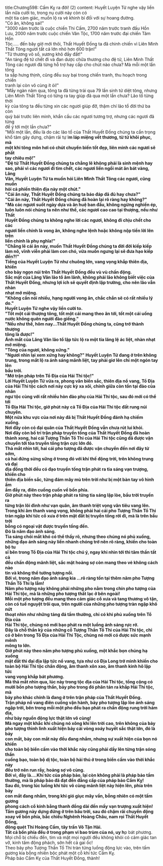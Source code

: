 title:Chương598: Cấm Kỵ ra đời! (2)
content:
Huyết Luyện Tử nghe vậy liền lần nữa cười to, trong nụ cười này còn có<br>một tia cảm giác, muốn lộ ra vẻ khinh bỉ đối với sự hoang đường.<br>"Có ân, không sai!"<br>"3000 năm trước là cuộc chiến Thi Cấm, 2700 năm trước tranh đấu Hồn<br>Lưu, 2000 năm trước cuộc chiến Vân Tộc, 1700 năm trước đại chiến Tâm Hồn<br>Tộc….. đến bây giờ mới thôi, Thất Huyết Đồng ta đã chinh chiến vì Liên Minh<br>Thất Tông ngươi tất cả lớn nhỏ hơn 600 trận!"<br>"Tử thương vô số, xương khô đầy đất!"<br>"An táng đệ tử chết đi và đan dược chữa thương cho đệ tử, Liên Minh Thất<br>Tông các ngươi đã từng hỗ trợ hay cấp cho chút nào chưa? Mà mỗi một lần tông<br>ta sắp hưng thịnh, cũng đều suy bại trong chiến tranh, thu hoạch trong chiến<br>tranh lại còn vô cùng ít ỏi!"<br>"Mấy ngàn năm qua, tông ta đã từng trải qua 79 lần sinh tử diệt tông, nhưng<br>Liên Minh Thất Tông có từng ra tay giúp đã qua một lần chưa? Lão tổ từng thời<br>kỳ của tông ta đều từng xin các ngươi giúp đỡ, thậm chí lão tổ đời thứ ba còn<br>quỳ bái trước liên minh, khẩn cầu các ngươi tương trợ, nhưng các ngươi đã từng<br>để ý tới một lần chưa?"<br>"Mỗi một lần, đều là do các lão tổ của Thất Huyết Đồng chúng ta cẩn trọng<br>khổ tâm gây dựng, chậm rãi tự l**m láp miệng vết thương, từ từ khôi phục, mà<br>một khi tông môn hơi có chút chuyển biến tốt đẹp, liên minh các ngươi sẽ phất<br>tay chiêu mộ!"<br>"Đệ tử Thất Huyết Đồng chúng ta chẳng lẽ không phải là sinh mệnh hay<br>sao, phải vì các ngươi đi tìm chết, các ngươi liền ngồi mát ăn bát vàng, Lăng<br>Vân, Huyết Luyện Tử ta muốn hỏi Liên Minh Thất Tông các ngươi, cũng muốn<br>hỏi cả phiến thiên địa này một chút."<br>"Cái ân này, Thất Huyết Đồng chúng ta báo đáp đã đủ hay chưa?"<br>"Cái ân này, Thất Huyết Đồng chúng đã hoàn lại rõ ràng hay không?"<br>"Mà các ngươi suốt ngày dựa và ân huệ ban đầu, không ngừng nghiền ép,<br>luôn luôn nói chúng ta nên như thế, các ngươi cao cao tại thượng, nếu như Thất<br>Huyết Đồng chúng ta không nghe lời các ngươi, không đi chịu chết cho các<br>ngươi liền chính là vong ân, không nghe lệnh hoặc không nộp tiền lời lên trên<br>liền chính là phụ nghĩa!"<br>"Chẳng lẽ cái ân này, muốn Thất Huyết Đồng chúng ta đời đời kiếp kiếp<br>làm nô, vĩnh viễn phải làm con chó, vừa muốn ngưng lại sẽ đưa hạo kiếp đến?!"<br>Tiếng của Huyết Luyện Tử như chuông lớn, vang vọng khắp thiên địa, khiến<br>cho bảy ngọn núi trên Thất Huyết Đồng đều vù vù chấn động.<br>Sắc mặt của Lăng Vân lão tổ âm lãnh, không phải lão không biết việc của<br>Thất Huyết Đồng, nhưng lợi ích sẽ quyết định lập trường, cho nên lão vẫn nhàn<br>nhạt mở miệng.<br>"Không cần nói nhiều, hạng người vong ân, chắc chắn sẽ có rất nhiều lý do."<br>Huyết Luyện Tử nghe vậy liền cười to.<br>"Tốt một cái thượng tông, tốt một cái mang theo ân tới, tốt một cái uống<br>nước không quên người đào giếng."<br>"Nếu như thế, hôm nay...Thất Huyết Đồng chúng ta, cũng trở thành thượng<br>tông là được!"<br>Ánh mắt của Lăng Vân lão tổ lập tức lộ ra một tia lăng lệ ác liệt, nhàn nhạt<br>mở miệng.<br>"Tông của ngươi, không xứng."<br>"Ngươi nhìn lại xem xứng hay không?" Huyết Luyện Tử đang ở trên không<br>trung, trong mắt lộ ra ánh sáng mãnh liệt, tay phải giơ lên chỉ một ngón tay lên<br>bầu trời.<br>"Mở trận pháp trên Tổ Địa của Hải Thi tộc!"<br>Lời Huyết Luyện Tử vừa ra, phong vân biến sắc, thiên địa nổ vang, Tổ Địa<br>của Hải Thi tộc cách nơi này cực kỳ xa xôi, chính giữa còn tồn tại đảo của nhân<br>ngư tộc cùng với rất nhiều hòn đảo phụ của Hải Thi tộc, sau đó mới có thể tới<br>Tổ Địa Hải Thi tộc, giờ phút này cả Tổ Địa của Hải Thi tộc đất rung núi<br>chuyển.<br>Một nửa khu vực của nơi này đã bị Thất Huyết Đồng đánh hạ chiếm xuống.<br>Nơi đây còn có đại quân của Thất Huyết Đồng vẫn chưa rút lui khỏi.<br>Nơi đây còn bố trí trận pháp truyền tống của Thất Huyết Đồng đã hoàn<br>thành xong, hai cái Tượng Thần Tổ Thi của Hải Thi tộc cũng đã được vận<br>chuyển tới tòa truyền tống trận cực lớn đó.<br>Thả mắt nhìn tới, hai cái pho tượng đã được vận chuyển đến nơi đây từ sớm,<br>cả hai đứng sừng sững ở trong đó với khí thế động trời, trên không trung và đại<br>địa đồng thời đều có đạo truyền tống trận phát ra tia sáng vạn trượng, khiến cho<br>thiên địa biến sắc, từng đám mây mù trên trời như bị một bàn tay vô hình ầm<br>ầm đẩy ra, điên cuồng cuốn về bốn phía.<br>Giờ phút này theo trận pháp phát ra từng tia sáng lập lòe, bầu trời truyền ra<br>từng trận lôi đình như vạn quân, âm thanh triệt vọng vân tiêu vang lên.<br>Trong khi âm thanh vang vọng, không phải hai cái pho Tượng Thần Tổ Thi<br>tràn ngập khí tức cổ xưa ở trên mặt đất bị truyền tống rời đi, mà là trên bầu trời<br>bỗng có ngoại vật được truyền tống đến.<br>Đó là năm đạo ánh sáng.<br>Tia sáng chói mắt khó có thể thấy rõ, nhưng theo chúng nó phủ xuống,<br>những đạo ánh sáng này liền nhanh chóng trở nên rõ ràng, khiến cho toàn bộ tu<br>sĩ bên trong Tổ Địa của Hải Thi tộc chú ý, ngay khi nhìn tới thì tâm thần tất cả<br>đều chấn động mãnh liệt, sắc mặt hoảng sợ còn mang theo vẻ không cách nào<br>tin và không thể tưởng tượng nổi.<br>Bởi vì, trong năm đạo ánh sáng kia …rõ ràng tồn tại thêm năm pho Tượng<br>Thần Tổ Thi lạ lẫm!<br>Năm pho tượng này không phải những pho nằm trong chín pho tượng của<br>Hải Thi tộc, mà là những pho tượng thất lạc ở bên ngoài!<br>Mỗi một pho tượng đều mang theo cảm giác cổ xưa và tang thương vô tận,<br>còn có tuế nguyệt trôi qua, trên người của những pho tượng tràn ngập khô nứt<br>thoạt nhìn như những tảng đá tầm thường, chỉ có khi phủ xuống trên Tổ Địa của<br>Hải Thi tộc, chúng nó mới bạo phát ra một luồng ánh sáng rực rỡ.<br>Đây là chỗ thần kỳ của những cỗ Tượng Thần Tổ Thi của Hải Thi tộc, chỉ<br>có ở bên trong Tổ Địa của Hải Thi Tộc, chúng nó mới có được sức mạnh mênh<br>mông to lớn.<br>Giờ phút này theo năm pho tượng phủ xuống, một khắc bọn chúng hạ xuống<br>mặt đất thì đại địa lập tức nổ vang, tựa như có Địa Long trở mình khiến cho<br>toàn bộ Hải Thi tộc chấn động, âm thanh xôn xao, âm thanh kinh hô lập tức<br>vang vọng khắp bát phương.<br>Mà thả mắt nhìn qua, lúc này trong tộc địa của Hải Thi tộc, tổng cộng có<br>mười bốn pho tượng thần, bảy pho trong đó phân tán ra khắp Hải Thi tộc, mà<br>bảy pho khác chính là đang ở trên trận pháp của Thất Huyết Đồng.<br>Trận pháp nổ vang điên cuồng vận hành, bảy pho tượng lập lòe ánh sáng<br>ngập trời, bên trong mỗi một pho đều bạo phát ra chấn động rung trời hám địa,<br>như bảy nguồn động lực thật lớn vô cùng!<br>Mà ngay một khắc khi chúng nó xông khí lên trời cao, trên không của bảy<br>pho tượng thình lình xuất hiện bảy cái vòng xoáy huyết sắc thật lớn, đó là bảy<br>con mắt, bảy con mắt này đều đang nhắm, nhưng sự xuất hiện của bọn nó khiến<br>cho toàn bộ biển cấm vào thời khắc này cũng phải dấy lên từng trận sóng thần<br>cuồng bạo, toàn bộ dị tộc, toàn bộ hải thú ở trong biển cấm vào thời khắc này<br>đều trở nên run rẩy, hoảng sợ vô cùng.<br>Bởi vì, đây là....Khí tức của pháp bảo, lại còn không phải là pháp bảo tầm<br>thường, mà là pháp bảo đã đạt đến đẳng cấp của pháp bảo Cấm Kỵ!<br>Sau đó, trong lúc luồng khí tức vô cùng mãnh liệt này hiện lên, phía trên bảy<br>con mắt đang nhắm, trong khi gió giục mây vần, bỗng nhiên có một tấm gương<br>phong cách cổ kính bằng thanh đồng dài đến mấy vạn trượng xuất hiện!<br>Tấm gương này dựng đứng ở trên bầu trời, sau đó chậm rãi chuyển động<br>xoay về bốn phía, bắc chiếu Nghênh Hoàng Châu, nam rọi Thất Huyết Đồng,<br>đông quét Thi Hoàng Cấm, tây trấn Vô Tận Hải.<br>Tất cả bốn phía đều ở trong phạm vi bao trùm của nó, uy h**p bát phương.<br>Mọi chỗ bị chiếu đến, tim và mật mọi người đều không khỏi có cảm giác tan<br>vỡ, kinh tâm động phách, sởn hết cả gai ốc!<br>Theo bảy pho Tượng Thần Tổ Thi tràn từng luồng động lực vào, trên tấm<br>gương kia bỗng nhiên bộc phát một cỗ khí tức Cấm Kỵ.<br>Pháp bảo Cấm Kỵ của Thất Huyết Đồng, thành!